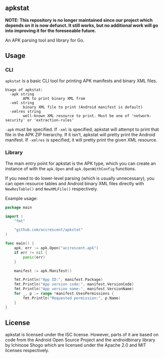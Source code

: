 ## apkstat

**NOTE: This repository is no longer maintained since our project which depends on it is now
defunct. It still works, but no additional work will go into improving it for the foreseeable
future.**

An APK parsing tool and library for Go.

## Usage

### CLI

`apkstat` is a basic CLI tool for printing APK manifests and binary XML files.

```
Usage of apkstat:
  -apk string
        APK to print binary XML from
  -xml string
        binary XML file to print (Android manifest is default)
  -xmlres string
        well-known XML resource to print. Must be one of 'network-security' or 'extraction-rules'
```

`-apk` must be specified. If `-xml` is specified, apkstat will attempt to print
that file in the APK ZIP hierarchy. If it isn't, apkstat will pretty print the
Android manifest. If `-xmlres` is specified, it will pretty print the given XML
resource.

### Library

The main entry point for apkstat is the APK type, which you can create an
instance of with the `apk.Open` and `apk.OpenWithConfig` functions.

If you need to do lower-level parsing (which is usually unnecessary), you can
open resource tables and Android binary XML files directly with `NewResTable()`
and `NewXMLFile()` respectively.

Example usage:

```go
package main

import (
	"fmt"

	"github.com/accrescent/apkstat"
)

func main() {
	apk, err := apk.Open("accrescent.apk")
	if err != nil {
		panic(err)
	}

	manifest := apk.Manifest()

	fmt.Println("App ID:", manifest.Package)
	fmt.Println("App version code:", manifest.VersionCode)
	fmt.Println("App version name:", manifest.VersionName)
	for _, p := range *manifest.UsesPermissions {
		fmt.Println("Requested permission:", p.Name)
	}
}
```

## License

apkstat is licensed under the ISC license. However, parts of it are based on
code from the Android Open Source Project and the androidbinary library by
Ichinose Shogo which are licensed under the Apache 2.0 and MIT licenses
respectively.
